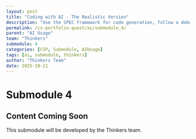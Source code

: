 ```yaml
---
layout: post
title: "Coding with AI - The Realistic Version"
description: "Use the SPEC framework for code generation, follow a debugging template, and always run security checks. The key principle: understand and verify before using any AI-generated code."
permalink: /cs-portfolio-quest/ai/submodule_4/
parent: "AI Usage"
team: "Thinkers"
submodule: 4
categories: [CSP, Submodule, AIUsage]
tags: [ai, submodule, thinkers]
author: "Thinkers Team"
date: 2025-10-21
---
```


# Submodule 4

## Content Coming Soon
This submodule will be developed by the Thinkers team.
